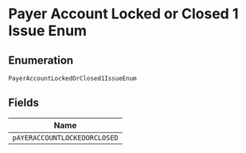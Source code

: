 
# Payer Account Locked or Closed 1 Issue Enum

## Enumeration

`PayerAccountLockedOrClosed1IssueEnum`

## Fields

| Name |
|  --- |
| `pAYERACCOUNTLOCKEDORCLOSED` |

